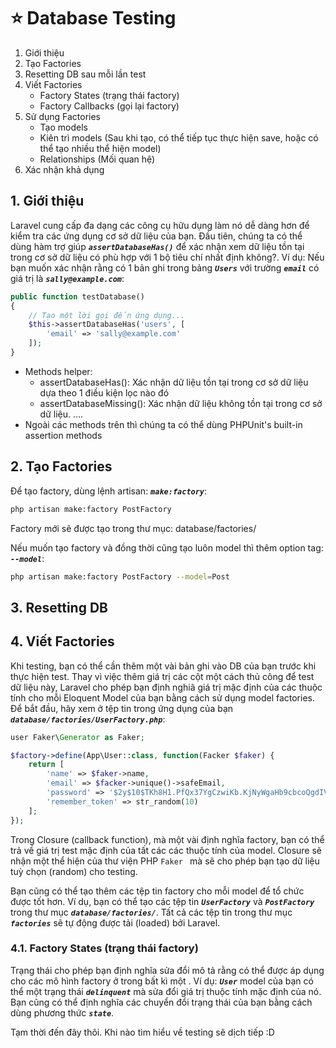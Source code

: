 # ⭐ Database Testing

1. Giới thiệu
2. Tạo Factories
3. Resetting DB sau mỗi lần test
4. Viết Factories
    - Factory States (trạng thái factory)
    - Factory Callbacks (gọi lại factory)
5. Sử dụng Factories
    - Tạo models
    - Kiên trì models (Sau khi tạo, có thể tiếp tục thực hiện save, hoặc có thể tạo nhiều thể hiện model)
    - Relationships (Mối quan hệ)
6. Xác nhận khả dụng


## 1. Giới thiệu
Laravel cung cấp đa dạng các công cụ hữu dụng làm nó dễ dàng hơn để kiểm tra các ứng dụng cơ sở dữ liệu của bạn.
Đầu tiên, chúng ta có thể dùng hàm trợ giúp ***`assertDatabaseHas()`*** để xác nhận xem dữ liệu tồn tại trong cơ sở dữ liệu có phù hợp với 1 bộ tiêu chí nhất định không?.
Ví dụ: Nếu bạn muốn xác nhận rằng có 1 bản ghi trong bảng ***`Users`*** với trường ***`email`*** có giá trị là ***`sally@example.com`***:
```php
public function testDatabase()
{
    // Tạo một lời gọi đến ứng dụng...
    $this->assertDatabaseHas('users', [
        'email' => 'sally@example.com'
    ]);
}
```

- Methods helper:
    + assertDatabaseHas(): Xác nhận dữ liệu tồn tại trong cơ sở dữ liệu dựa theo 1 điều kiện lọc nào đó
    + assertDatabaseMissing(): Xác nhận dữ liệu không tồn tại trong cơ sở dữ liệu.
    ....
- Ngoài các methods trên thì chúng ta có thể dùng PHPUnit's built-in assertion methods

## 2. Tạo Factories
Để tạo factory, dùng lệnh artisan: ***`make:factory`***:

```sh
php artisan make:factory PostFactory
```

Factory mới sẽ được tạo trong thư mục: database/factories/

Nếu muốn tạo factory và đồng thời cũng tạo luôn model thì thêm option tag: ***`--model`***:

```sh
php artisan make:factory PostFactory --model=Post
```


## 3. Resetting DB

## 4. Viết Factories
Khi testing, bạn có thể cần thêm một vài bản ghi vào DB của bạn trước khi thực hiện test.
Thay vì việc thêm giá trị các cột một cách thủ công để test dữ liệu này, Laravel cho phép bạn định nghiã giá trị mặc định của các thuộc tính cho mỗi Eloquent Model của bạn bằng cách sử dụng model factories.
Để bắt đầu, hãy xem ở tệp tin trong ứng dụng của bạn ***`database/factories/UserFactory.php`***:

```php
user Faker\Generator as Faker;

$factory->define(App\User::class, function(Facker $faker) {
    return [
        'name' => $faker->name,
        'email' => $facker->unique()->safeEmail,
        'password' => '$2y$10$TKh8H1.PfQx37YgCzwiKb.KjNyWgaHb9cbcoQgdIVFlYg7B77UdFm', // secret
        'remember_token' => str_random(10)
    ];
});
```

Trong Closure (callback function), mà một vài định nghĩa factory, bạn có thể trả về giá trị test mặc định của tất các các thuộc tính của model. Closure sẽ nhận một thể hiện của thư viện PHP `Faker ` mà sẽ cho phép bạn tạo dữ liệu tuỳ chọn (random) cho testing.

Bạn cũng có thể tạo thêm các tệp tin factory cho mỗi model để tổ chức được tốt hơn. Ví dụ, bạn có thể tạo các tệp tin ***`UserFactory`*** và ***`PostFactory`*** trong thư mục ***`database/factories/`***. Tất cả các tệp tin trong thư mục ***`factories`*** sẽ tự động được tải (loaded) bởi Laravel.

### 4.1. Factory States (trạng thái factory)
Trạng thái cho phép bạn định nghĩa sửa đổi mô tả rằng có thể được áp dụng cho các mô hình factory ở trong bất kì một .
Ví dụ: ***`User`*** model của bạn có thể một trạng thái ***`delinquent`*** mà sửa đổi giá trị thuộc tính mặc định của nó. Bạn cũng có thể định nghĩa các chuyển đổi trạng thái của bạn bằng cách dùng phương thức ***`state`***.

Tạm thời đến đây thôi. Khi nào tìm hiểu về testing sẽ dịch tiếp :D
